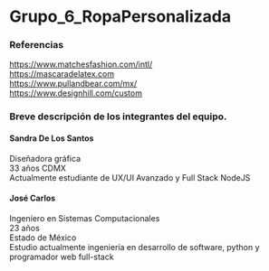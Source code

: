 # Grupo_6_RopaPersonalizada

### Referencias
https://www.matchesfashion.com/intl/ <br /> 
https://mascaradelatex.com <br />
https://www.pullandbear.com/mx/ <br />
https://www.designhill.com/custom <br />

### Breve descripción de los integrantes del equipo.

#### Sandra De Los Santos
Diseñadora gráfica <br />
33 años CDMX <br />
Actualmente estudiante de UX/UI Avanzado
y Full Stack NodeJS

#### José Carlos
Ingeníero en Sistemas Computacionales <br />
23 años <br />
Estado de México <br />
Estudio actualmente ingeniería en desarrollo de software, python
y programador web full-stack